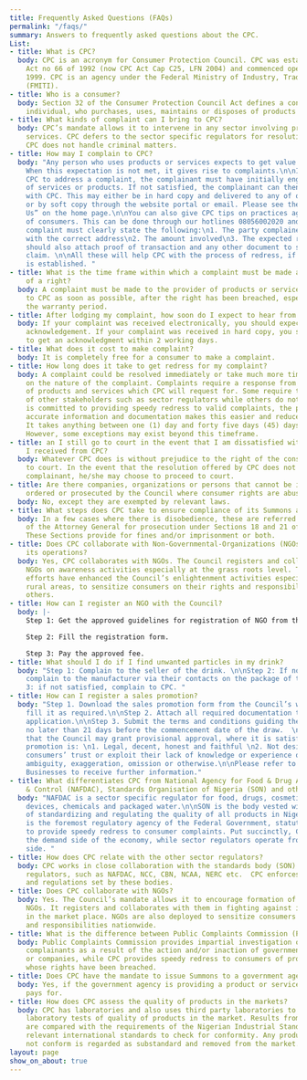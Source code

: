 ```yaml
---
title: Frequently Asked Questions (FAQs)
permalink: "/faqs/"
summary: Answers to frequently asked questions about the CPC.
List:
- title: What is CPC?
  body: CPC is an acronym for Consumer Protection Council. CPC was established by
    Act no 66 of 1992 (now CPC Act Cap C25, LFN 2004) and commenced operations in
    1999. CPC is an agency under the Federal Ministry of Industry, Trade and Investment
    (FMITI).
- title: Who is a consumer?
  body: Section 32 of the Consumer Protection Council Act defines a consumer as “an
    individual, who purchases, uses, maintains or disposes of products or services”.
- title: What kinds of complaint can I bring to CPC?
  body: CPC’s mandate allows it to intervene in any sector involving products and
    services. CPC defers to the sector specific regulators for resolution where appropriate.
    CPC does not handle criminal matters.
- title: How may I complain to CPC?
  body: "Any person who uses products or services expects to get value from them.
    When this expectation is not met, it gives rise to complaints.\n\nIn order for
    CPC to address a complaint, the complainant must have initially engaged the provider
    of services or products. If not satisfied, the complainant can then file a complaint
    with CPC. This may either be in hard copy and delivered to any of our offices
    or by soft copy through the website portal or email. Please see the tab “About
    Us” on the home page.\n\nYou can also give CPC tips on practices against the welfare
    of consumers. This can be done through our hotlines 08056002020 and 08056003030.\n\nThe
    complaint must clearly state the following:\n1. The party complained against,
    with the correct address\n2. The amount involved\n3. The expected redress \n\nYou
    should also attach proof of transaction and any other document to support your
    claim. \n\nAll these will help CPC with the process of redress, if a valid complaint
    is established. "
- title: What is the time frame within which a complaint must be made after a breach
    of a right?
  body: A complaint must be made to the provider of products or services and then
    to CPC as soon as possible, after the right has been breached, especially within
    the warranty period.
- title: After lodging my complaint, how soon do I expect to hear from CPC?
  body: If your complaint was received electronically, you should expect an immediate
    acknowledgement. If your complaint was received in hard copy, you should expect
    to get an acknowledgment within 2 working days.
- title: What does it cost to make complaint?
  body: It is completely free for a consumer to make a complaint.
- title: How long does it take to get redress for my complaint?
  body: A complaint could be resolved immediately or take much more time depending
    on the nature of the complaint. Complaints require a response from the provider
    of products and services which CPC will request for. Some require the intervention
    of other stakeholders such as sector regulators while others do not.  While CPC
    is committed to providing speedy redress to valid complaints, the provision of
    accurate information and documentation makes this easier and reduces the timelines.
    It takes anything between one (1) day and forty five days (45) days to get redress.
    However, some exceptions may exist beyond this timeframe.
- title: an I still go to court in the event that I am dissatisfied with the redress
    I received from CPC?
  body: Whatever CPC does is without prejudice to the right of the consumer to go
    to court. In the event that the resolution offered by CPC does not satisfy the
    complainant, he/she may choose to proceed to court.
- title: Are there companies, organizations or persons that cannot be invited, summoned,
    ordered or prosecuted by the Council where consumer rights are abused?
  body: No, except they are exempted by relevant laws.
- title: What steps does CPC take to ensure compliance of its Summons and Orders?
  body: In a few cases where there is disobedience, these are referred to the Office
    of the Attorney General for prosecution under Sections 18 and 21 of the CPCA.
    These Sections provide for fines and/or imprisonment or both.
- title: Does CPC collaborate with Non-Governmental-Organizations (NGOs) to enhance
    its operations?
  body: Yes, CPC collaborates with NGOs. The Council registers and collaborates with
    NGOs on awareness activities especially at the grass roots level. These collaborative
    efforts have enhanced the Council’s enlightenment activities especially in the
    rural areas, to sensitize consumers on their rights and responsibilities, among
    others.
- title: How can I register an NGO with the Council?
  body: |-
    Step 1: Get the approved guidelines for registration of NGO from the Council.

    Step 2: Fill the registration form.

    Step 3: Pay the approved fee.
- title: What should I do if I find unwanted particles in my drink?
  body: "Step 1: Complain to the seller of the drink. \n\nStep 2: If not satisfied,
    complain to the manufacturer via their contacts on the package of the drink.\n\nStep
    3: if not satisfied, complain to CPC. "
- title: How can I register a sales promotion?
  body: "Step 1. Download the sales promotion form from the Council’s website and
    fill it as required.\n\nStep 2. Attach all required documentation to support the
    application.\n\nStep 3. Submit the terms and conditions guiding the promotion
    no later than 21 days before the commencement date of the draw.  \n\nPlease note
    that the Council may grant provisional approval, where it is satisfied that the
    promotion is: \n1. Legal, decent, honest and faithful \n2. Not designed to abuse
    consumers’ trust or exploit their lack of knowledge or experience or mislead by
    ambiguity, exaggeration, omission or otherwise.\n\nPlease refer to the tab For
    Businesses to receive further information."
- title: What differentiates CPC from National Agency for Food & Drug Administration
    & Control (NAFDAC), Standards Organisation of Nigeria (SON) and other sector regulators?
  body: "NAFDAC is a sector specific regulator for food, drugs, cosmetics, medical
    devices, chemicals and packaged water.\n\nSON is the body vested with the responsibility
    of standardizing and regulating the quality of all products in Nigeria. \n\nCPC
    is the foremost regulatory agency of the Federal Government, statutorily empowered
    to provide speedy redress to consumer complaints. Put succinctly, CPC stands on
    the demand side of the economy, while sector regulators operate from the supply
    side. "
- title: How does CPC relate with the other sector regulators?
  body: CPC works in close collaboration with the standards body (SON) and sector
    regulators, such as NAFDAC, NCC, CBN, NCAA, NERC etc.  CPC enforces the standards
    and regulations set by these bodies.
- title: Does CPC collaborate with NGOs?
  body: Yes. The Council’s mandate allows it to encourage formation of voluntary consumer
    NGOs. It registers and collaborates with them in fighting against imperfections
    in the market place. NGOs are also deployed to sensitize consumers on their rights
    and responsibilities nationwide.
- title: What is the difference between Public Complaints Commission (PCC) and CPC?
  body: Public Complaints Commission provides impartial investigation on behalf of
    complainants as a result of the action and/or inaction of government agencies
    or companies, while CPC provides speedy redress to consumers of products and services
    whose rights have been breached.
- title: Does CPC have the mandate to issue Summons to a government agency?
  body: Yes, if the government agency is providing a product or service that the consumer
    pays for.
- title: How does CPC assess the quality of products in the markets?
  body: CPC has laboratories and also uses third party laboratories to carry out routine
    laboratory tests of quality of products in the market. Results from these tests
    are compared with the requirements of the Nigerian Industrial Standards or other
    relevant international standards to check for conformity. Any product that does
    not conform is regarded as substandard and removed from the market.
layout: page
show_on_about: true
---
```


